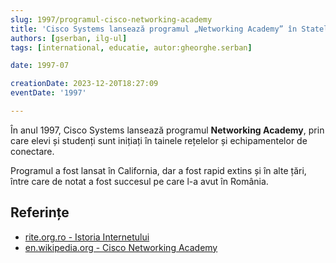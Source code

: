 ```yaml
---
slug: 1997/programul-cisco-networking-academy
title: 'Cisco Systems lansează programul „Networking Academy” în Statele Unite'
authors: [gserban, ilg-ul]
tags: [international, educatie, autor:gheorghe.serban]

date: 1997-07

creationDate: 2023-12-20T18:27:09
eventDate: '1997'

---
```


În anul 1997, Cisco Systems lansează programul **Networking Academy**,
prin care elevi și studenți sunt inițiați în tainele rețelelor și
echipamentelor de conectare.

<!-- truncate -->

Programul a fost lansat în California, dar a fost rapid extins și în alte țări,
între care de notat a fost succesul pe care l-a avut în România.

## Referințe

- [rite.org.ro - Istoria Internetului](https://rite.org.ro/istoria-internetului/)
- [en.wikipedia.org - Cisco Networking Academy](https://en.wikipedia.org/wiki/Cisco_Networking_Academy)
